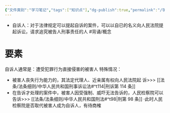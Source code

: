 ```yaml
---
{"文件类别":"学习笔记","tags":["知识点"],"dg-publish":true,"permalink":"/学习笔记studyup/知识点cheese/自诉人/","dgPassFrontmatter":true,"created":"2024-09-14T14:43:09.544+08:00","updated":"2024-09-30T11:35:30.339+08:00"}
---
```


- 自诉人：对于法律规定可以提起自诉的案件，可以以自已的名义向人民法院提起诉讼，请求追究被告人刑事责任的人 #背诵/概念 
# 要素
自诉人通常是：遭受犯罪行为直接侵害的被害人
特殊情况：
- 被害人丧失行为能力的，其法定代理人、近亲属有权向人民法院起
诉>>> [[法条/法条细则/中华人民共和国刑事诉讼法#^t114\|刑诉第 114 条]]
- 在告诉才处理的案件中，被害人因受强制、威吓无法告诉的，人民检察院可以告诉>>> [[法条/法条细则/中华人民共和国刑法#^t98\|刑第 98 条]]
·此时人民检察院是否取代被害人成为自诉人，有待商榷